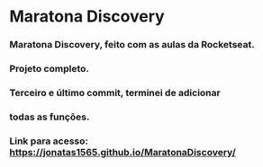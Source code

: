 # Maratona Discovery
### Maratona Discovery, feito com as aulas da Rocketseat.

### Projeto completo.
### Terceiro e último commit, terminei de adicionar
###  todas as funções. 
### Link para acesso: https://jonatas1565.github.io/MaratonaDiscovery/
